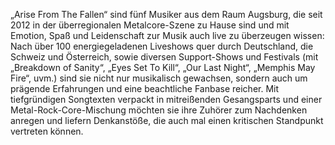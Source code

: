 „Arise From The Fallen“ sind fünf Musiker aus dem Raum Augsburg, die seit 2012 in der überregionalen Metalcore-Szene zu Hause sind und mit Emotion, Spaß und Leidenschaft zur Musik auch live zu überzeugen wissen: Nach über 100 energiegeladenen Liveshows quer durch Deutschland, die Schweiz und Österreich, sowie diversen Support-Shows und Festivals (mit „Breakdown of Sanity“, „Eyes Set To Kill“, „Our Last Night“, „Memphis May Fire“, uvm.) sind sie nicht nur musikalisch gewachsen, sondern auch um prägende Erfahrungen und eine beachtliche Fanbase reicher. Mit tiefgründigen Songtexten verpackt in mitreißenden Gesangsparts und einer Metal-Rock-Core-Mischung möchten sie ihre Zuhörer zum Nachdenken anregen und liefern Denkanstöße, die auch mal einen kritischen Standpunkt vertreten können. 
